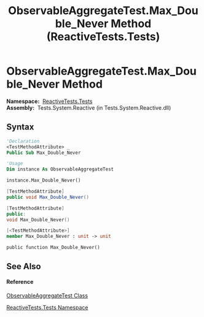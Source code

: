 ﻿---
title: ObservableAggregateTest.Max_Double_Never Method  (ReactiveTests.Tests)
TOCTitle: Max_Double_Never Method
ms:assetid: M:ReactiveTests.Tests.ObservableAggregateTest.Max_Double_Never
ms:mtpsurl: https://msdn.microsoft.com/en-us/library/reactivetests.tests.observableaggregatetest.max_double_never(v=VS.103)
ms:contentKeyID: 36619966
ms.date: 06/28/2011
mtps_version: v=VS.103
f1_keywords:
- ReactiveTests.Tests.ObservableAggregateTest.Max_Double_Never
dev_langs:
- CSharp
- JScript
- VB
- FSharp
- c++
---

# ObservableAggregateTest.Max\_Double\_Never Method

**Namespace:**  [ReactiveTests.Tests](hh289046\(v=vs.103\).md)  
**Assembly:**  Tests.System.Reactive (in Tests.System.Reactive.dll)

## Syntax

``` vb
'Declaration
<TestMethodAttribute> _
Public Sub Max_Double_Never
```

``` vb
'Usage
Dim instance As ObservableAggregateTest

instance.Max_Double_Never()
```

``` csharp
[TestMethodAttribute]
public void Max_Double_Never()
```

``` c++
[TestMethodAttribute]
public:
void Max_Double_Never()
```

``` fsharp
[<TestMethodAttribute>]
member Max_Double_Never : unit -> unit 
```

``` jscript
public function Max_Double_Never()
```

## See Also

#### Reference

[ObservableAggregateTest Class](hh314823\(v=vs.103\).md)

[ReactiveTests.Tests Namespace](hh289046\(v=vs.103\).md)

